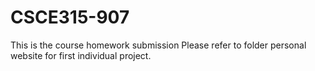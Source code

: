 # CSCE315-907
This is the course homework submission
Please refer to folder personal website for first individual project.
